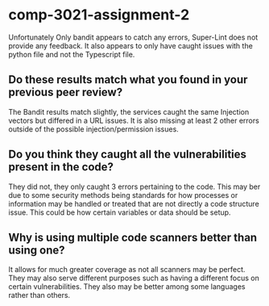 # comp-3021-assignment-2

Unfortunately Only bandit appears to catch any errors, Super-Lint does not provide any feedback.
It also appears to only have caught issues with the python file and not the Typescript file.

## Do these results match what you found in your previous peer review?

The Bandit results match slightly, the services caught the same Injection vectors but differed in a URL issues.
It is also missing at least 2 other errors outside of the possible injection/permission issues. 

## Do you think they caught all the vulnerabilities present in the code?

They did not, they only caught 3 errors pertaining to the code.
This may ber due to some security methods being standards for how processes or information may be handled or
treated that are not directly a code structure issue. This could be how certain variables or data should be setup.

## Why is using multiple code scanners better than using one?

It allows for much greater coverage as not all scanners may be perfect. They may also serve different purposes such
as having a different focus on certain vulnerabilities. They also may be better among some languages rather than others.
